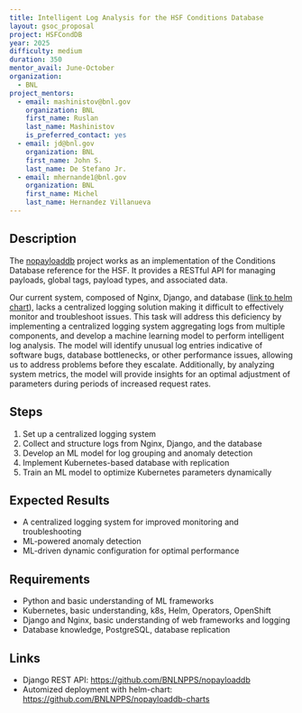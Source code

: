 ```yaml
---
title: Intelligent Log Analysis for the HSF Conditions Database
layout: gsoc_proposal
project: HSFCondDB
year: 2025
difficulty: medium
duration: 350
mentor_avail: June-October
organization:
  - BNL
project_mentors:
  - email: mashinistov@bnl.gov
    organization: BNL
    first_name: Ruslan
    last_name: Mashinistov
    is_preferred_contact: yes
  - email: jd@bnl.gov
    organization: BNL
    first_name: John S.
    last_name: De Stefano Jr.
  - email: mhernande1@bnl.gov
    organization: BNL
    first_name: Michel
    last_name: Hernandez Villanueva
---
```


## Description

The [nopayloaddb](https://github.com/BNLNPPS/nopayloaddb) project works as an implementation of the Conditions Database 
reference for the HSF. It provides a RESTful API for managing payloads, global tags, payload types, and associated data. 

Our current system, composed of Nginx, Django, and database ([link to helm chart](https://github.com/BNLNPPS/nopayloaddb-charts)), 
lacks a centralized logging solution making it difficult to effectively monitor and troubleshoot issues. 
This task will address this deficiency by implementing a centralized logging system aggregating logs from multiple 
components, and develop a machine learning model to perform intelligent log analysis.  The model will identify unusual 
log entries indicative of software bugs, database bottlenecks, or other performance issues, allowing us to address 
problems before they escalate. Additionally, by analyzing system metrics, the model will provide insights for an optimal 
adjustment of parameters during periods of increased request rates.

## Steps

1. Set up a centralized logging system   
2. Collect and structure logs from Nginx, Django, and the database  
3. Develop an ML model for log grouping and anomaly detection 
4. Implement Kubernetes-based database with replication 
5. Train an ML model to optimize Kubernetes parameters dynamically


## Expected Results

* A centralized logging system for improved monitoring and troubleshooting 
* ML-powered anomaly detection
* ML-driven dynamic configuration for optimal performance

## Requirements

* Python and basic understanding of ML frameworks
* Kubernetes, basic understanding, k8s, Helm, Operators, OpenShift
* Django and Nginx, basic understanding of web frameworks and logging
* Database knowledge, PostgreSQL, database replication


## Links

* Django REST API: <https://github.com/BNLNPPS/nopayloaddb> 
* Automized deployment with helm-chart: <https://github.com/BNLNPPS/nopayloaddb-charts>
